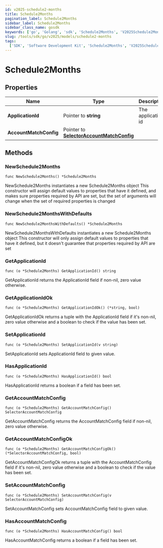 ```yaml
---
id: v2025-schedule2-months
title: Schedule2Months
pagination_label: Schedule2Months
sidebar_label: Schedule2Months
sidebar_class_name: gosdk
keywords: ['go', 'Golang', 'sdk', 'Schedule2Months', 'V2025Schedule2Months']
slug: /tools/sdk/go/v2025/models/schedule2-months
tags:
  ['SDK', 'Software Development Kit', 'Schedule2Months', 'V2025Schedule2Months']
---
```


# Schedule2Months

## Properties

| Name | Type | Description | Notes |
| --- | --- | --- | --- |
| **ApplicationId** | Pointer to **string** | The application id | [optional] |
| **AccountMatchConfig** | Pointer to [**SelectorAccountMatchConfig**](selector-account-match-config) |  | [optional] |

## Methods

### NewSchedule2Months

`func NewSchedule2Months() *Schedule2Months`

NewSchedule2Months instantiates a new Schedule2Months object This constructor will assign default values to properties that have it defined, and makes sure properties required by API are set, but the set of arguments will change when the set of required properties is changed

### NewSchedule2MonthsWithDefaults

`func NewSchedule2MonthsWithDefaults() *Schedule2Months`

NewSchedule2MonthsWithDefaults instantiates a new Schedule2Months object This constructor will only assign default values to properties that have it defined, but it doesn't guarantee that properties required by API are set

### GetApplicationId

`func (o *Schedule2Months) GetApplicationId() string`

GetApplicationId returns the ApplicationId field if non-nil, zero value otherwise.

### GetApplicationIdOk

`func (o *Schedule2Months) GetApplicationIdOk() (*string, bool)`

GetApplicationIdOk returns a tuple with the ApplicationId field if it's non-nil, zero value otherwise and a boolean to check if the value has been set.

### SetApplicationId

`func (o *Schedule2Months) SetApplicationId(v string)`

SetApplicationId sets ApplicationId field to given value.

### HasApplicationId

`func (o *Schedule2Months) HasApplicationId() bool`

HasApplicationId returns a boolean if a field has been set.

### GetAccountMatchConfig

`func (o *Schedule2Months) GetAccountMatchConfig() SelectorAccountMatchConfig`

GetAccountMatchConfig returns the AccountMatchConfig field if non-nil, zero value otherwise.

### GetAccountMatchConfigOk

`func (o *Schedule2Months) GetAccountMatchConfigOk() (*SelectorAccountMatchConfig, bool)`

GetAccountMatchConfigOk returns a tuple with the AccountMatchConfig field if it's non-nil, zero value otherwise and a boolean to check if the value has been set.

### SetAccountMatchConfig

`func (o *Schedule2Months) SetAccountMatchConfig(v SelectorAccountMatchConfig)`

SetAccountMatchConfig sets AccountMatchConfig field to given value.

### HasAccountMatchConfig

`func (o *Schedule2Months) HasAccountMatchConfig() bool`

HasAccountMatchConfig returns a boolean if a field has been set.
